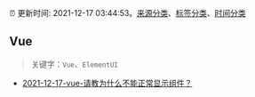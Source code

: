 :alarm_clock: 更新时间: 2021-12-17 03:44:53。[来源分类](../README.md)、[标签分类](../TAGS.md)、[时间分类](../TIMELINE.md)

## Vue


> 关键字：`Vue`、`ElementUI`



- [2021-12-17-vue-请教为什么不能正常显示组件？](https://www.v2ex.com/t/822767) 